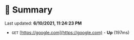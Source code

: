 # 📖 Summary
Last updated: **6/10/2021, 11:24:23 PM**

- `GET` [https://google.com](https://google.com) - **Up** (197ms)
